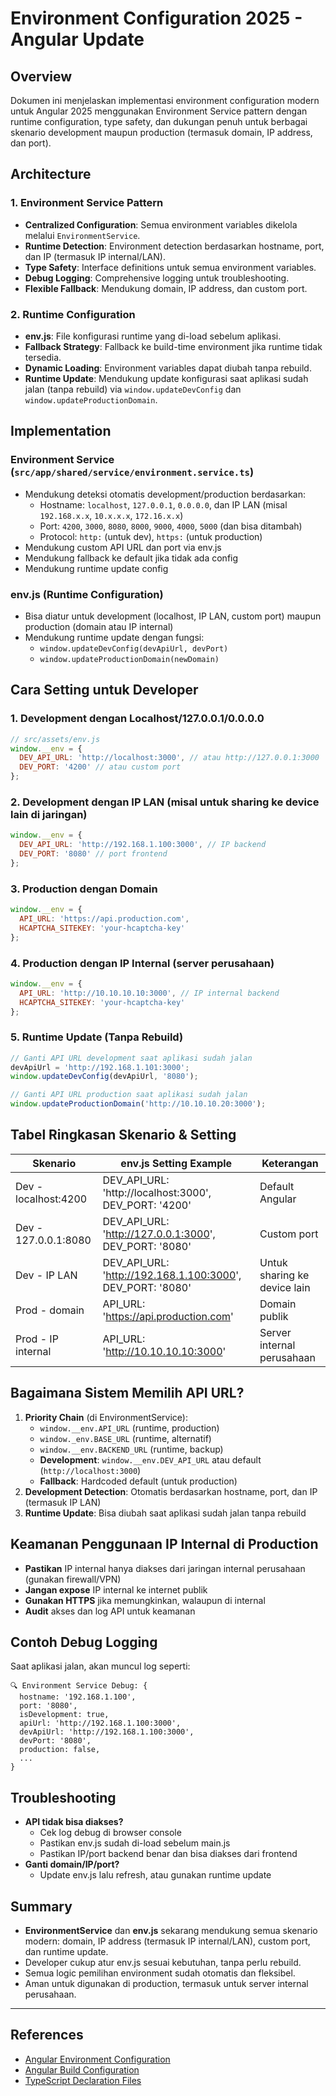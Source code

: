 # Environment Configuration 2025 - Angular Update

## Overview

Dokumen ini menjelaskan implementasi environment configuration modern untuk Angular 2025 menggunakan Environment Service pattern dengan runtime configuration, type safety, dan dukungan penuh untuk berbagai skenario development maupun production (termasuk domain, IP address, dan port).

## Architecture

### 1. Environment Service Pattern
- **Centralized Configuration**: Semua environment variables dikelola melalui `EnvironmentService`.
- **Runtime Detection**: Environment detection berdasarkan hostname, port, dan IP (termasuk IP internal/LAN).
- **Type Safety**: Interface definitions untuk semua environment variables.
- **Debug Logging**: Comprehensive logging untuk troubleshooting.
- **Flexible Fallback**: Mendukung domain, IP address, dan custom port.

### 2. Runtime Configuration
- **env.js**: File konfigurasi runtime yang di-load sebelum aplikasi.
- **Fallback Strategy**: Fallback ke build-time environment jika runtime tidak tersedia.
- **Dynamic Loading**: Environment variables dapat diubah tanpa rebuild.
- **Runtime Update**: Mendukung update konfigurasi saat aplikasi sudah jalan (tanpa rebuild) via `window.updateDevConfig` dan `window.updateProductionDomain`.

## Implementation

### Environment Service (`src/app/shared/service/environment.service.ts`)

- Mendukung deteksi otomatis development/production berdasarkan:
  - Hostname: `localhost`, `127.0.0.1`, `0.0.0.0`, dan IP LAN (misal `192.168.x.x`, `10.x.x.x`, `172.16.x.x`)
  - Port: `4200`, `3000`, `8080`, `8000`, `9000`, `4000`, `5000` (dan bisa ditambah)
  - Protocol: `http:` (untuk dev), `https:` (untuk production)
- Mendukung custom API URL dan port via env.js
- Mendukung fallback ke default jika tidak ada config
- Mendukung runtime update config

### env.js (Runtime Configuration)

- Bisa diatur untuk development (localhost, IP LAN, custom port) maupun production (domain atau IP internal)
- Mendukung runtime update dengan fungsi:
  - `window.updateDevConfig(devApiUrl, devPort)`
  - `window.updateProductionDomain(newDomain)`

## Cara Setting untuk Developer

### 1. Development dengan Localhost/127.0.0.1/0.0.0.0

```javascript
// src/assets/env.js
window.__env = {
  DEV_API_URL: 'http://localhost:3000', // atau http://127.0.0.1:3000
  DEV_PORT: '4200' // atau custom port
};
```

### 2. Development dengan IP LAN (misal untuk sharing ke device lain di jaringan)

```javascript
window.__env = {
  DEV_API_URL: 'http://192.168.1.100:3000', // IP backend
  DEV_PORT: '8080' // port frontend
};
```

### 3. Production dengan Domain

```javascript
window.__env = {
  API_URL: 'https://api.production.com',
  HCAPTCHA_SITEKEY: 'your-hcaptcha-key'
};
```

### 4. Production dengan IP Internal (server perusahaan)

```javascript
window.__env = {
  API_URL: 'http://10.10.10.10:3000', // IP internal backend
  HCAPTCHA_SITEKEY: 'your-hcaptcha-key'
};
```

### 5. Runtime Update (Tanpa Rebuild)

```javascript
// Ganti API URL development saat aplikasi sudah jalan
devApiUrl = 'http://192.168.1.101:3000';
window.updateDevConfig(devApiUrl, '8080');

// Ganti API URL production saat aplikasi sudah jalan
window.updateProductionDomain('http://10.10.10.20:3000');
```

## Tabel Ringkasan Skenario & Setting

| Skenario                | env.js Setting Example                                 | Keterangan |
|-------------------------|-------------------------------------------------------|------------|
| Dev - localhost:4200    | DEV_API_URL: 'http://localhost:3000', DEV_PORT: '4200'| Default Angular |
| Dev - 127.0.0.1:8080    | DEV_API_URL: 'http://127.0.0.1:3000', DEV_PORT: '8080'| Custom port |
| Dev - IP LAN            | DEV_API_URL: 'http://192.168.1.100:3000', DEV_PORT: '8080'| Untuk sharing ke device lain |
| Prod - domain           | API_URL: 'https://api.production.com'                 | Domain publik |
| Prod - IP internal      | API_URL: 'http://10.10.10.10:3000'                    | Server internal perusahaan |

## Bagaimana Sistem Memilih API URL?

1. **Priority Chain** (di EnvironmentService):
   - `window.__env.API_URL` (runtime, production)
   - `window._env.BASE_URL` (runtime, alternatif)
   - `window.__env.BACKEND_URL` (runtime, backup)
   - **Development**: `window.__env.DEV_API_URL` atau default (`http://localhost:3000`)
   - **Fallback**: Hardcoded default (untuk production)
2. **Development Detection**: Otomatis berdasarkan hostname, port, dan IP (termasuk IP LAN)
3. **Runtime Update**: Bisa diubah saat aplikasi sudah jalan tanpa rebuild

## Keamanan Penggunaan IP Internal di Production

- **Pastikan** IP internal hanya diakses dari jaringan internal perusahaan (gunakan firewall/VPN)
- **Jangan expose** IP internal ke internet publik
- **Gunakan HTTPS** jika memungkinkan, walaupun di internal
- **Audit** akses dan log API untuk keamanan

## Contoh Debug Logging

Saat aplikasi jalan, akan muncul log seperti:
```text
🔍 Environment Service Debug: {
  hostname: '192.168.1.100',
  port: '8080',
  isDevelopment: true,
  apiUrl: 'http://192.168.1.100:3000',
  devApiUrl: 'http://192.168.1.100:3000',
  devPort: '8080',
  production: false,
  ...
}
```

## Troubleshooting

- **API tidak bisa diakses?**
  - Cek log debug di browser console
  - Pastikan env.js sudah di-load sebelum main.js
  - Pastikan IP/port backend benar dan bisa diakses dari frontend
- **Ganti domain/IP/port?**
  - Update env.js lalu refresh, atau gunakan runtime update

## Summary

- **EnvironmentService** dan **env.js** sekarang mendukung semua skenario modern: domain, IP address (termasuk IP internal/LAN), custom port, dan runtime update.
- Developer cukup atur env.js sesuai kebutuhan, tanpa perlu rebuild.
- Semua logic pemilihan environment sudah otomatis dan fleksibel.
- Aman untuk digunakan di production, termasuk untuk server internal perusahaan.

---

## References

- [Angular Environment Configuration](https://angular.dev/tools/cli/environments)
- [Angular Build Configuration](https://angular.dev/reference/configs/workspace-config)
- [TypeScript Declaration Files](https://www.typescriptlang.org/docs/handbook/declaration-files.html) 